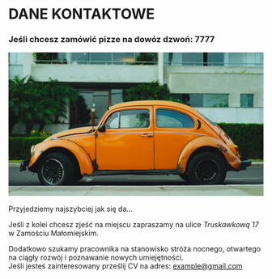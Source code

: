 # DANE KONTAKTOWE

### Jeśli chcesz zamówić pizze na dowóz dzwoń: **7777**  
<img src="img/dan-gold-N7RiDzfF2iw-unsplash.jpg" width=600>  

Przyjedziemy najszybciej jak się da...  

Jeśli z kolei chcesz zjeść na miejscu zapraszamy na ulice *Truskawkową 17* w Zamościu Małomiejskim.  

Dodatkowo szukamy pracownika na stanowisko stróża nocnego, otwartego na ciągły rozwój i poznawanie nowych umiejętności.  
Jeśli jesteś zainteresowany prześlij CV na adres: example@gmail.com
